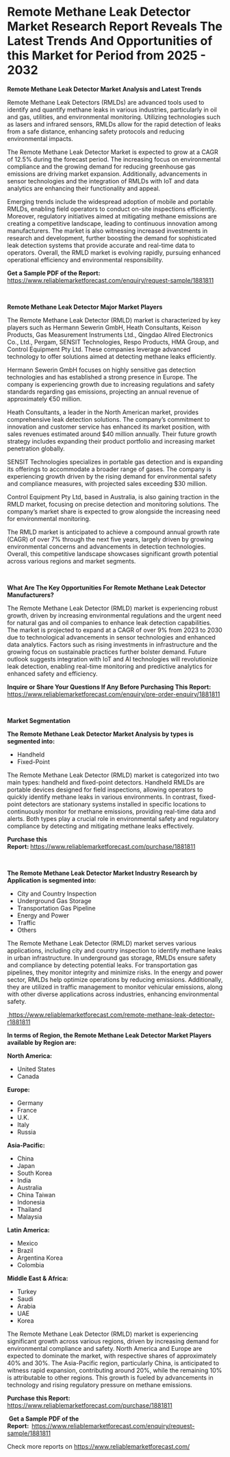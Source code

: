 <p><h1>Remote Methane Leak Detector Market Research Report Reveals The Latest Trends And Opportunities of this Market for Period from 2025 - 2032</h1></p><p><strong>Remote Methane Leak Detector Market Analysis and Latest Trends</strong></p>
<p><p>Remote Methane Leak Detectors (RMLDs) are advanced tools used to identify and quantify methane leaks in various industries, particularly in oil and gas, utilities, and environmental monitoring. Utilizing technologies such as lasers and infrared sensors, RMLDs allow for the rapid detection of leaks from a safe distance, enhancing safety protocols and reducing environmental impacts.</p><p>The Remote Methane Leak Detector Market is expected to grow at a CAGR of 12.5% during the forecast period. The increasing focus on environmental compliance and the growing demand for reducing greenhouse gas emissions are driving market expansion. Additionally, advancements in sensor technologies and the integration of RMLDs with IoT and data analytics are enhancing their functionality and appeal. </p><p>Emerging trends include the widespread adoption of mobile and portable RMLDs, enabling field operators to conduct on-site inspections efficiently. Moreover, regulatory initiatives aimed at mitigating methane emissions are creating a competitive landscape, leading to continuous innovation among manufacturers. The market is also witnessing increased investments in research and development, further boosting the demand for sophisticated leak detection systems that provide accurate and real-time data to operators. Overall, the RMLD market is evolving rapidly, pursuing enhanced operational efficiency and environmental responsibility.</p></p>
<p><strong>Get a Sample PDF of the Report:&nbsp;</strong> <a href="https://www.reliablemarketforecast.com/enquiry/request-sample/1881811?utm_campaign=2247&utm_medium=2&utm_source=Github&utm_content=ia&utm_term=23022025&utm_id=remote-methane-leak-detector">https://www.reliablemarketforecast.com/enquiry/request-sample/1881811</a></p>
<p>&nbsp;</p>
<p><strong>Remote Methane Leak Detector Major Market Players</strong></p>
<p><p>The Remote Methane Leak Detector (RMLD) market is characterized by key players such as Hermann Sewerin GmbH, Heath Consultants, Keison Products, Gas Measurement Instruments Ltd., Qingdao Allred Electronics Co., Ltd., Pergam, SENSIT Technologies, Respo Products, HMA Group, and Control Equipment Pty Ltd. These companies leverage advanced technology to offer solutions aimed at detecting methane leaks efficiently.</p><p>Hermann Sewerin GmbH focuses on highly sensitive gas detection technologies and has established a strong presence in Europe. The company is experiencing growth due to increasing regulations and safety standards regarding gas emissions, projecting an annual revenue of approximately €50 million.</p><p>Heath Consultants, a leader in the North American market, provides comprehensive leak detection solutions. The company’s commitment to innovation and customer service has enhanced its market position, with sales revenues estimated around $40 million annually. Their future growth strategy includes expanding their product portfolio and increasing market penetration globally.</p><p>SENSIT Technologies specializes in portable gas detection and is expanding its offerings to accommodate a broader range of gases. The company is experiencing growth driven by the rising demand for environmental safety and compliance measures, with projected sales exceeding $30 million.</p><p>Control Equipment Pty Ltd, based in Australia, is also gaining traction in the RMLD market, focusing on precise detection and monitoring solutions. The company’s market share is expected to grow alongside the increasing need for environmental monitoring.</p><p>The RMLD market is anticipated to achieve a compound annual growth rate (CAGR) of over 7% through the next five years, largely driven by growing environmental concerns and advancements in detection technologies. Overall, this competitive landscape showcases significant growth potential across various regions and market segments.</p></p>
<p>&nbsp;</p>
<p><strong>What Are The Key Opportunities For Remote Methane Leak Detector Manufacturers?</strong></p>
<p><p>The Remote Methane Leak Detector (RMLD) market is experiencing robust growth, driven by increasing environmental regulations and the urgent need for natural gas and oil companies to enhance leak detection capabilities. The market is projected to expand at a CAGR of over 9% from 2023 to 2030 due to technological advancements in sensor technologies and enhanced data analytics. Factors such as rising investments in infrastructure and the growing focus on sustainable practices further bolster demand. Future outlook suggests integration with IoT and AI technologies will revolutionize leak detection, enabling real-time monitoring and predictive analytics for enhanced safety and efficiency.</p></p>
<p><strong>Inquire or Share Your Questions If Any Before Purchasing This Report:</strong> <a href="https://www.reliablemarketforecast.com/enquiry/pre-order-enquiry/1881811?utm_campaign=2247&utm_medium=2&utm_source=Github&utm_content=ia&utm_term=23022025&utm_id=remote-methane-leak-detector">https://www.reliablemarketforecast.com/enquiry/pre-order-enquiry/1881811</a></p>
<p>&nbsp;</p>
<p><strong>Market Segmentation</strong></p>
<p><strong>The Remote Methane Leak Detector Market Analysis by types is segmented into:</strong></p>
<p><ul><li>Handheld</li><li>Fixed-Point</li></ul></p>
<p><p>The Remote Methane Leak Detector (RMLD) market is categorized into two main types: handheld and fixed-point detectors. Handheld RMLDs are portable devices designed for field inspections, allowing operators to quickly identify methane leaks in various environments. In contrast, fixed-point detectors are stationary systems installed in specific locations to continuously monitor for methane emissions, providing real-time data and alerts. Both types play a crucial role in environmental safety and regulatory compliance by detecting and mitigating methane leaks effectively.</p></p>
<p><strong>Purchase this Report:&nbsp;</strong><a href="https://www.reliablemarketforecast.com/purchase/1881811?utm_campaign=2247&utm_medium=2&utm_source=Github&utm_content=ia&utm_term=23022025&utm_id=remote-methane-leak-detector">https://www.reliablemarketforecast.com/purchase/1881811</a></p>
<p>&nbsp;</p>
<p><strong>The Remote Methane Leak Detector Market Industry Research by Application is segmented into:</strong></p>
<p><ul><li>City and Country Inspection</li><li>Underground Gas Storage</li><li>Transportation Gas Pipeline</li><li>Energy and Power</li><li>Traffic</li><li>Others</li></ul></p>
<p><p>The Remote Methane Leak Detector (RMLD) market serves various applications, including city and country inspection to identify methane leaks in urban infrastructure. In underground gas storage, RMLDs ensure safety and compliance by detecting potential leaks. For transportation gas pipelines, they monitor integrity and minimize risks. In the energy and power sector, RMLDs help optimize operations by reducing emissions. Additionally, they are utilized in traffic management to monitor vehicular emissions, along with other diverse applications across industries, enhancing environmental safety.</p></p>
<p><a href="https://www.reliablemarketforecast.com/remote-methane-leak-detector-r1881811?utm_campaign=2247&utm_medium=2&utm_source=Github&utm_content=ia&utm_term=23022025&utm_id=remote-methane-leak-detector">&nbsp;https://www.reliablemarketforecast.com/remote-methane-leak-detector-r1881811</a></p>
<p><strong>In terms of Region, the Remote Methane Leak Detector Market Players available by Region are:</strong></p>
<p>
    <p> <strong> North America: </strong>
        <ul>
            <li>United States</li>
            <li>Canada</li>
        </ul>
        </p> 
    <p> <strong> Europe: </strong>
        <ul>
            <li>Germany</li>
            <li>France</li>
            <li>U.K.</li>
            <li>Italy</li>
            <li>Russia</li>
        </ul>
        </p> 
    <p> <strong> Asia-Pacific: </strong>
        <ul>
            <li>China</li>
            <li>Japan</li>
            <li>South Korea</li>
            <li>India</li>
            <li>Australia</li>
            <li>China Taiwan</li>
            <li>Indonesia</li>
            <li>Thailand</li>
            <li>Malaysia</li>
        </ul>
        </p> 
    <p> <strong> Latin America: </strong>
        <ul>
            <li>Mexico</li>
            <li>Brazil</li>
            <li>Argentina Korea</li>
            <li>Colombia</li>
        </ul>
        </p> 
    <p> <strong> Middle East & Africa: </strong>
        <ul>
            <li>Turkey</li>
            <li>Saudi</li>
            <li>Arabia</li>
            <li>UAE</li>
            <li>Korea</li>
        </ul>
    </p>
    </p>
<p><p>The Remote Methane Leak Detector (RMLD) market is experiencing significant growth across various regions, driven by increasing demand for environmental compliance and safety. North America and Europe are expected to dominate the market, with respective shares of approximately 40% and 30%. The Asia-Pacific region, particularly China, is anticipated to witness rapid expansion, contributing around 20%, while the remaining 10% is attributable to other regions. This growth is fueled by advancements in technology and rising regulatory pressure on methane emissions.</p></p>
<p><strong>Purchase this Report: </strong><a href="https://www.reliablemarketforecast.com/purchase/1881811?utm_campaign=2247&utm_medium=2&utm_source=Github&utm_content=ia&utm_term=23022025&utm_id=remote-methane-leak-detector">https://www.reliablemarketforecast.com/purchase/1881811</a></p>
<p>&nbsp;<strong>Get a Sample PDF of the Report:&nbsp;&nbsp;</strong><a href="https://www.reliablemarketforecast.com/enquiry/request-sample/1881811?utm_campaign=2247&utm_medium=2&utm_source=Github&utm_content=ia&utm_term=23022025&utm_id=remote-methane-leak-detector">https://www.reliablemarketforecast.com/enquiry/request-sample/1881811</a></p>
<p><strong></strong></p>
<p>Check more reports on <a href="https://www.reliablemarketforecast.com/?utm_campaign=2247&utm_medium=2&utm_source=Github&utm_content=ia&utm_term=23022025&utm_id=remote-methane-leak-detector">https://www.reliablemarketforecast.com/</a></p>